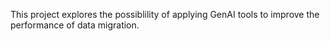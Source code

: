 This project explores the possiblility of applying GenAI tools to improve the performance of data migration.
